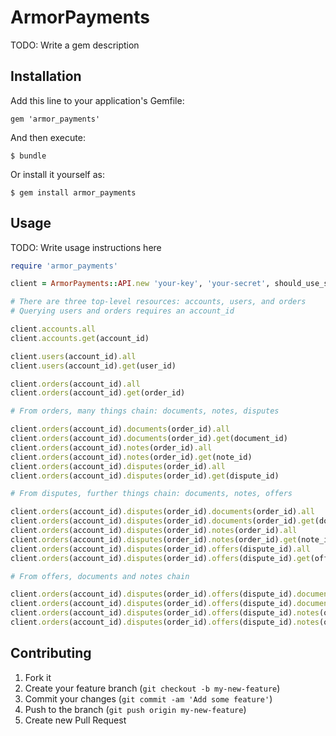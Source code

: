 # ArmorPayments

TODO: Write a gem description

## Installation

Add this line to your application's Gemfile:

    gem 'armor_payments'

And then execute:

    $ bundle

Or install it yourself as:

    $ gem install armor_payments

## Usage

TODO: Write usage instructions here

```ruby
require 'armor_payments'

client = ArmorPayments::API.new 'your-key', 'your-secret', should_use_sandbox

# There are three top-level resources: accounts, users, and orders
# Querying users and orders requires an account_id

client.accounts.all
client.accounts.get(account_id)

client.users(account_id).all
client.users(account_id).get(user_id)

client.orders(account_id).all
client.orders(account_id).get(order_id)

# From orders, many things chain: documents, notes, disputes

client.orders(account_id).documents(order_id).all
client.orders(account_id).documents(order_id).get(document_id)
client.orders(account_id).notes(order_id).all
client.orders(account_id).notes(order_id).get(note_id)
client.orders(account_id).disputes(order_id).all
client.orders(account_id).disputes(order_id).get(dispute_id)

# From disputes, further things chain: documents, notes, offers

client.orders(account_id).disputes(order_id).documents(order_id).all
client.orders(account_id).disputes(order_id).documents(order_id).get(document_id)
client.orders(account_id).disputes(order_id).notes(order_id).all
client.orders(account_id).disputes(order_id).notes(order_id).get(note_id)
client.orders(account_id).disputes(order_id).offers(dispute_id).all
client.orders(account_id).disputes(order_id).offers(dispute_id).get(offer_id)

# From offers, documents and notes chain

client.orders(account_id).disputes(order_id).offers(dispute_id).documents(order_id).all
client.orders(account_id).disputes(order_id).offers(dispute_id).documents(order_id).get(document_id)
client.orders(account_id).disputes(order_id).offers(dispute_id).notes(order_id).all
client.orders(account_id).disputes(order_id).offers(dispute_id).notes(order_id).get(note_id)


```

## Contributing

1. Fork it
2. Create your feature branch (`git checkout -b my-new-feature`)
3. Commit your changes (`git commit -am 'Add some feature'`)
4. Push to the branch (`git push origin my-new-feature`)
5. Create new Pull Request
